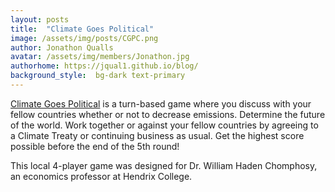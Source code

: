 ```yaml
---
layout: posts
title:  "Climate Goes Political"
image: /assets/img/posts/CGPC.png
author: Jonathon Qualls
avatar: /assets/img/members/Jonathon.jpg
authorhome: https://jqual1.github.io/blog/
background_style:  bg-dark text-primary
---
```


[Climate Goes Political](https://discotraystudios.itch.io/climate-goes-political) is a turn-based game where you discuss with your fellow countries whether or not to decrease emissions. 
Determine the future of the world.
Work together or against your fellow countries by agreeing to a Climate Treaty or continuing business as usual.
Get the highest score possible before the end of the 5th round!

This local 4-player game was designed for Dr. William Haden Chomphosy, an economics professor at Hendrix College.
